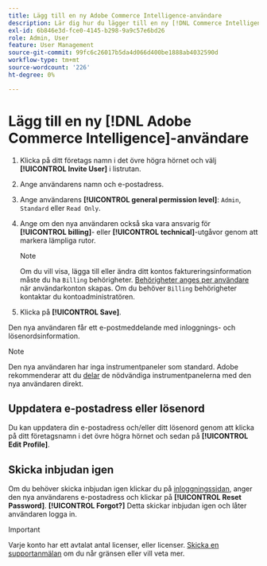 ```yaml
---
title: Lägg till en ny Adobe Commerce Intelligence-användare
description: Lär dig hur du lägger till en ny [!DNL Commerce Intelligence] användare och hur du uppdaterar ditt användarnamn eller lösenord.
exl-id: 6b846e3d-fce0-4145-b298-9a9c57e6bd26
role: Admin, User
feature: User Management
source-git-commit: 99fc6c26017b5da4d066d400be1888ab4032590d
workflow-type: tm+mt
source-wordcount: '226'
ht-degree: 0%

---
```


# Lägg till en ny [!DNL Adobe Commerce Intelligence]-användare

1. Klicka på ditt företags namn i det övre högra hörnet och välj **[!UICONTROL Invite User]** i listrutan.
1. Ange användarens namn och e-postadress.
1. Ange användarens **[!UICONTROL general permission level]**: `Admin`, `Standard` eller `Read Only`.
1. Ange om den nya användaren också ska vara ansvarig för **[!UICONTROL billing]**- eller **[!UICONTROL technical]**-utgåvor genom att markera lämpliga rutor.

   >[!NOTE]
   >
   >Om du vill visa, lägga till eller ändra ditt kontos faktureringsinformation måste du ha `Billing` behörigheter. [Behörigheter anges per användare](../../administrator/user-management/user-management.md) när användarkonton skapas. Om du behöver `Billing` behörigheter kontaktar du kontoadministratören.

1. Klicka på **[!UICONTROL Save]**.

Den nya användaren får ett e-postmeddelande med inloggnings- och lösenordsinformation.

>[!NOTE]
>
>Den nya användaren har inga instrumentpaneler som standard. Adobe rekommenderar att du [delar](../../data-user/dashboards/share-dashboard-with-users.md) de nödvändiga instrumentpanelerna med den nya användaren direkt.

## Uppdatera e-postadress eller lösenord

Du kan uppdatera din e-postadress och/eller ditt lösenord genom att klicka på ditt företagsnamn i det övre högra hörnet och sedan på **[!UICONTROL Edit Profile]**.

## Skicka inbjudan igen

Om du behöver skicka inbjudan igen klickar du på [inloggningssidan](https://dashboard.rjmetrics.com/v2/session/create), anger den nya användarens e-postadress och klickar på **[!UICONTROL Reset Password]**. **[!UICONTROL Forgot?]** Detta skickar inbjudan igen och låter användaren logga in.

>[!IMPORTANT]
>
>Varje konto har ett avtalat antal licenser, eller licenser. [Skicka en supportanmälan](https://experienceleague.adobe.com/docs/commerce-knowledge-base/kb/troubleshooting/miscellaneous/mbi-service-policies.html) om du når gränsen eller vill veta mer.

